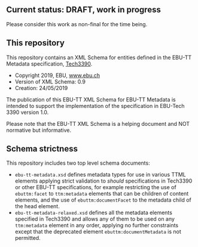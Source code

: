 ## Current status: DRAFT, work in progress

Please consider this work as non-final for the time being.

## This repository

This repository contains an XML Schema for entities defined in the EBU-TT Metadata specification,
[Tech3390](https://tech.ebu.ch/publications/tech3390).

* Copyright 2019, EBU, www.ebu.ch
* Version of XML Schema: 0.9
* Creation: 24/05/2019

The publication of this EBU-TT XML Schema for EBU-TT Metadata is intended to support the 
implementation of the specification in EBU-Tech 3390 version 1.0.

Please note that the EBU-TT XML Schema is a helping document and NOT normative but informative.

## Schema strictness

This repository includes two top level schema documents:
* `ebu-tt-metadata.xsd` defines metadata types for use in various TTML elements applying strict
validation to _should_ specifications in Tech3390 or other EBU-TT specifications, for
example restricting the use of `ebuttm:facet` to `ttm:metadata` elements that can be children of
content elements, and the use of `ebuttm:documentFacet` to the metadata child of the head
element.
* `ebu-tt-metadata-relaxed.xsd` defines all the metadata elements specified in Tech3390
and allows any of them to be used on any `ttm:metadata` element in any order, applying no
further constraints except that the deprecated element `ebuttm:documentMetadata` is not
permitted.

